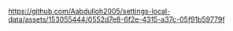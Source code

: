 

https://github.com/Aabdulloh2005/settings-local-data/assets/153055444/0552d7e8-6f2e-4315-a37c-05f91b59779f

